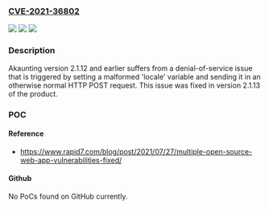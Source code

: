 ### [CVE-2021-36802](https://cve.mitre.org/cgi-bin/cvename.cgi?name=CVE-2021-36802)
![](https://img.shields.io/static/v1?label=Product&message=Akaunting&color=blue)
![](https://img.shields.io/static/v1?label=Version&message=2.1.12%3C%3D%202.1.12%20&color=brighgreen)
![](https://img.shields.io/static/v1?label=Vulnerability&message=CWE-248%3A%20Uncaught%20Exception%20Denial%20of%20Service&color=brighgreen)

### Description

Akaunting version 2.1.12 and earlier suffers from a denial-of-service issue that is triggered by setting a malformed 'locale' variable and sending it in an otherwise normal HTTP POST request. This issue was fixed in version 2.1.13 of the product.

### POC

#### Reference
- https://www.rapid7.com/blog/post/2021/07/27/multiple-open-source-web-app-vulnerabilities-fixed/

#### Github
No PoCs found on GitHub currently.

